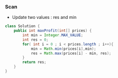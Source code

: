 ### Scan
* Update two values : res and min

```java
class Solution {
    public int maxProfit(int[] prices) {
        int min = Integer.MAX_VALUE;
        int res = 0;
        for( int i = 0 ; i < prices.length ; i++){
            min = Math.min(prices[i],min);
            res = Math.max(prices[i] - min, res);
        }
        return res;
    }
}
```